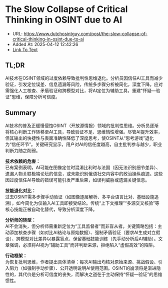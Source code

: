 # The Slow Collapse of Critical Thinking in OSINT due to AI
- URL: https://www.dutchosintguy.com/post/the-slow-collapse-of-critical-thinking-in-osint-due-to-ai
- Added At: 2025-04-12 12:42:26
- [Link To Text](2025-04-12-the-slow-collapse-of-critical-thinking-in-osint-due-to-ai_raw.md)

## TL;DR


AI技术在OSINT领域的过度依赖导致批判性思维退化。分析员因信任AI工具而减少验证，引发定位误差、信息遗漏等风险，传统多步骤分析被简化，深度下降。应对需强化人工核查、矛盾验证和跨模型对比，将AI定位为辅助工具，重建"怀疑—验证"思维，保障分析可信度。

## Summary


AI技术的普及正缓慢侵蚀OSINT（开放源情报）领域的批判性思维。分析员逐渐将核心判断工作转移至AI工具，导致验证不足、思维惰性增强。尽管AI提升效率，但其输出的快捷性与表面准确性降低了深度思考，使OSINT从“思考游戏”退化为“信任环节”。关键研究显示，用户对AI的信任度越高，自主批判参与越少，职业判断力随之削弱。

**技术依赖的危害：**  
已有案例表明，AI可能在图像定位时混淆比利时与法国（因无法识别细节差异）、遗漏人物关联极端论坛的信息，或未能识别俄语社交内容中的政治操纵痕迹。这些因过度信任AI导致的错误可能引发严重后果，如误判威胁或遗漏关键信息。

**技能退化对比：**  
过去OSINT需多步骤手动验证（如图像逐层解析、多平台语言比对、基础设施追溯），如今简化为仅输入AI工具即接受结论。传统“上下文推理”“多源交叉核验”等核心技能正被自动化替代，导致分析深度下降。

**分析师的转型：**  
AI不会消失，但分析师需重新定位为“工具监督者”而非盲从者。关键策略包括：主动添加核查步骤（如对比AI结论与原始数据）、强制矛盾验证（要求AI生成对立假设）、跨模型对比差异以暴露盲点、保留基础技能训练（先手动分析后AI辅助）。文章强调，必须将AI视为“辅助工具”而非判断来源，拒绝陷入“虚假高效”的陷阱。

**行动框架：**  
为恢复批判思维，作者提出具体清单：每次AI输出均核对原始来源、挑战假设、引入阻力（如强制手动步骤）、公开透明说明AI使用范围。OSINT的崩溃将是渐进隐性的，其代价是分析可信度的丧失，而解决之道在于主动保持“怀疑—验证”的思维惯性。
